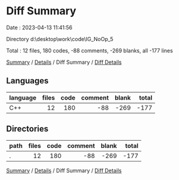 # Diff Summary

Date : 2023-04-13 11:41:56

Directory d:\\desktop\\work\\code\\IG_NoOp_5

Total : 12 files,  180 codes, -88 comments, -269 blanks, all -177 lines

[Summary](results.md) / [Details](details.md) / Diff Summary / [Diff Details](diff-details.md)

## Languages
| language | files | code | comment | blank | total |
| :--- | ---: | ---: | ---: | ---: | ---: |
| C++ | 12 | 180 | -88 | -269 | -177 |

## Directories
| path | files | code | comment | blank | total |
| :--- | ---: | ---: | ---: | ---: | ---: |
| . | 12 | 180 | -88 | -269 | -177 |

[Summary](results.md) / [Details](details.md) / Diff Summary / [Diff Details](diff-details.md)